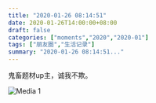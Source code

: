 ```yaml
---
title: "2020-01-26 08:14:51"
date: 2020-01-26T14:00:00+08:00
draft: false
categories: ["moments","2020","2020-01"]
tags: ["朋友圈","生活记录"]
summary: "2020-01-26 08:14:51..."
---
```


鬼畜题材up主，诚我不欺。

![Media 1](/Moments/photos/2020-01-26/202001260814510.jpg)


